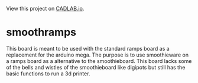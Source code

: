 View this project on [CADLAB.io](https://cadlab.io/node/991). 

# smoothramps

This board is meant to be used with the standard ramps board as a replacement for the arduino mega. The purpose is to use smoothieware
on a ramps board as a alternative to the smoothieboard. This board lacks some of the bells and wistles of the smoothieboard like digipots 
but still has the basic functions to run a 3d printer.
